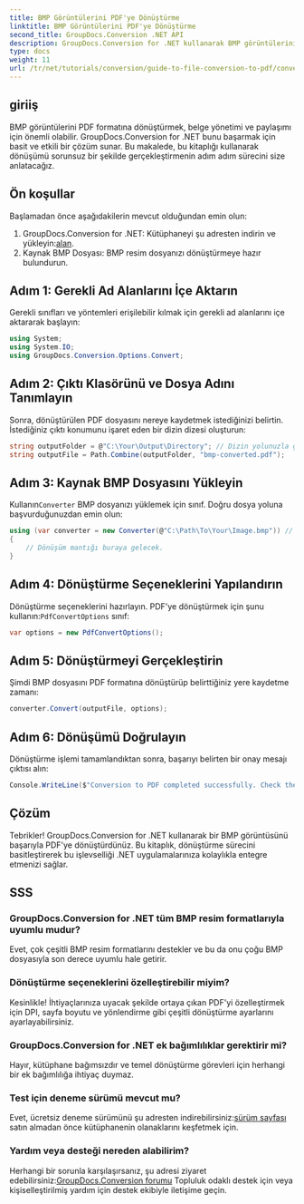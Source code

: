 ```yaml
---
title: BMP Görüntülerini PDF'ye Dönüştürme
linktitle: BMP Görüntülerini PDF'ye Dönüştürme
second_title: GroupDocs.Conversion .NET API
description: GroupDocs.Conversion for .NET kullanarak BMP görüntülerini zahmetsizce PDF formatına nasıl dönüştüreceğinizi öğrenin. Bu kapsamlı adım adım eğitim, ön koşulları, kaynak dosya işlemeyi ve özelleştirme seçeneklerini kapsar.
type: docs
weight: 11
url: /tr/net/tutorials/conversion/guide-to-file-conversion-to-pdf/converting-bmp-to-pdf/
---
```

## giriiş

BMP görüntülerini PDF formatına dönüştürmek, belge yönetimi ve paylaşımı için önemli olabilir. GroupDocs.Conversion for .NET bunu başarmak için basit ve etkili bir çözüm sunar. Bu makalede, bu kitaplığı kullanarak dönüşümü sorunsuz bir şekilde gerçekleştirmenin adım adım sürecini size anlatacağız.

## Ön koşullar

Başlamadan önce aşağıdakilerin mevcut olduğundan emin olun:

1.  GroupDocs.Conversion for .NET: Kütüphaneyi şu adresten indirin ve yükleyin:[alan](https://releases.groupdocs.com/conversion/net/).
2. Kaynak BMP Dosyası: BMP resim dosyanızı dönüştürmeye hazır bulundurun.

## Adım 1: Gerekli Ad Alanlarını İçe Aktarın

Gerekli sınıfları ve yöntemleri erişilebilir kılmak için gerekli ad alanlarını içe aktararak başlayın:

```csharp
using System;
using System.IO;
using GroupDocs.Conversion.Options.Convert;
```

## Adım 2: Çıktı Klasörünü ve Dosya Adını Tanımlayın

Sonra, dönüştürülen PDF dosyasını nereye kaydetmek istediğinizi belirtin. İstediğiniz çıktı konumunu işaret eden bir dizin dizesi oluşturun:

```csharp
string outputFolder = @"C:\Your\Output\Directory"; // Dizin yolunuzla güncelleyin
string outputFile = Path.Combine(outputFolder, "bmp-converted.pdf");
```

## Adım 3: Kaynak BMP Dosyasını Yükleyin

 Kullanın`Converter` BMP dosyanızı yüklemek için sınıf. Doğru dosya yoluna başvurduğunuzdan emin olun:

```csharp
using (var converter = new Converter(@"C:\Path\To\Your\Image.bmp")) // BMP dosya yolunuzla güncelleyin
{
    // Dönüşüm mantığı buraya gelecek.
}
```

## Adım 4: Dönüştürme Seçeneklerini Yapılandırın

 Dönüştürme seçeneklerini hazırlayın. PDF'ye dönüştürmek için şunu kullanın:`PdfConvertOptions` sınıf:

```csharp
var options = new PdfConvertOptions();
```

## Adım 5: Dönüştürmeyi Gerçekleştirin

Şimdi BMP dosyasını PDF formatına dönüştürüp belirttiğiniz yere kaydetme zamanı:

```csharp
converter.Convert(outputFile, options);
```

## Adım 6: Dönüşümü Doğrulayın

Dönüştürme işlemi tamamlandıktan sonra, başarıyı belirten bir onay mesajı çıktısı alın:

```csharp
Console.WriteLine($"Conversion to PDF completed successfully. Check the output in: {outputFolder}");
```

## Çözüm

Tebrikler! GroupDocs.Conversion for .NET kullanarak bir BMP görüntüsünü başarıyla PDF'ye dönüştürdünüz. Bu kitaplık, dönüştürme sürecini basitleştirerek bu işlevselliği .NET uygulamalarınıza kolaylıkla entegre etmenizi sağlar.

## SSS

### GroupDocs.Conversion for .NET tüm BMP resim formatlarıyla uyumlu mudur?

Evet, çok çeşitli BMP resim formatlarını destekler ve bu da onu çoğu BMP dosyasıyla son derece uyumlu hale getirir.

### Dönüştürme seçeneklerini özelleştirebilir miyim?

Kesinlikle! İhtiyaçlarınıza uyacak şekilde ortaya çıkan PDF'yi özelleştirmek için DPI, sayfa boyutu ve yönlendirme gibi çeşitli dönüştürme ayarlarını ayarlayabilirsiniz.

### GroupDocs.Conversion for .NET ek bağımlılıklar gerektirir mi?

Hayır, kütüphane bağımsızdır ve temel dönüştürme görevleri için herhangi bir ek bağımlılığa ihtiyaç duymaz.

### Test için deneme sürümü mevcut mu?

Evet, ücretsiz deneme sürümünü şu adresten indirebilirsiniz:[sürüm sayfası](https://releases.groupdocs.com/) satın almadan önce kütüphanenin olanaklarını keşfetmek için.

### Yardım veya desteği nereden alabilirim?

 Herhangi bir sorunla karşılaşırsanız, şu adresi ziyaret edebilirsiniz:[GroupDocs.Conversion forumu](https://forum.groupdocs.com/c/conversion/11) Topluluk odaklı destek için veya kişiselleştirilmiş yardım için destek ekibiyle iletişime geçin.